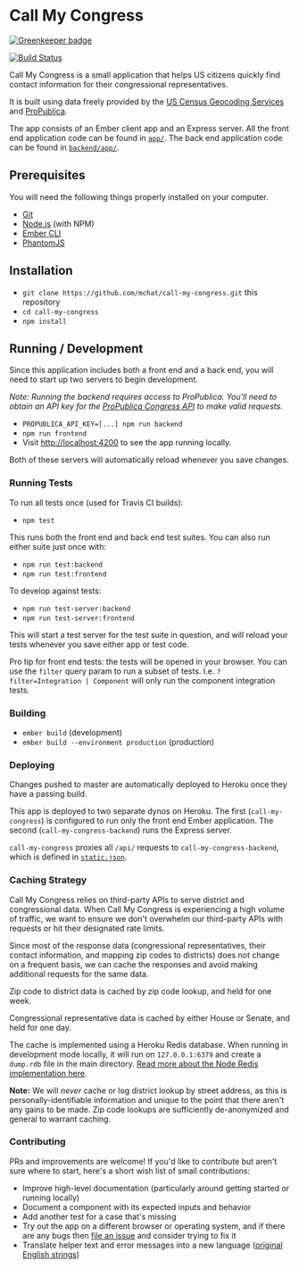 # Call My Congress

[![Greenkeeper badge](https://badges.greenkeeper.io/mariechatfield/call-my-congress.svg)](https://greenkeeper.io/)

[![Build Status](https://travis-ci.org/mariechatfield/call-my-congress.svg?branch=master)](https://travis-ci.org/mariechatfield/call-my-congress)

Call My Congress is a small application that helps US citizens quickly find contact information for their congressional representatives.

It is built using data freely provided by the [US Census Geocoding Services](https://geocoding.geo.census.gov/) and [ProPublica](https://www.propublica.org/datastore/apis).

The app consists of an Ember client app and an Express server. All the front end application code can be found in [`app/`](app/). The back end application code can be found in [`backend/app/`](backend/app/).

## Prerequisites

You will need the following things properly installed on your computer.

* [Git](http://git-scm.com/)
* [Node.js](http://nodejs.org/) (with NPM)
* [Ember CLI](http://ember-cli.com/)
* [PhantomJS](http://phantomjs.org/)

## Installation

* `git clone https://github.com/mchat/call-my-congress.git` this repository
* `cd call-my-congress`
* `npm install`

## Running / Development

Since this application includes both a front end and a back end, you will need to start up two servers to begin development.

*Note: Running the backend requires access to ProPublica. You'll need to obtain an API key for the [ProPublica Congress API](https://www.propublica.org/datastore/api/propublica-congress-api) to make valid requests.*

* `PROPUBLICA_API_KEY=[...] npm run backend`
* `npm run frontend`
* Visit [http://localhost:4200](http://localhost:4200) to see the app running locally.

Both of these servers will automatically reload whenever you save changes.

### Running Tests

To run all tests once (used for Travis CI builds):
* `npm test`

This runs both the front end and back end test suites. You can also run either suite just once with:
* `npm run test:backend`
* `npm run test:frontend`

To develop against tests:
* `npm run test-server:backend`
* `npm run test-server:frontend`

This will start a test server for the test suite in question, and will reload your tests whenever you save either app or test code.

Pro tip for front end tests: the tests will be opened in your browser. You can use the `filter` query param to run a subset of tests. I.e. `?filter=Integration | Component` will only run the component integration tests.

### Building

* `ember build` (development)
* `ember build --environment production` (production)

### Deploying

Changes pushed to master are automatically deployed to Heroku once they have a passing build.

This app is deployed to two separate dynos on Heroku. The first (`call-my-congress`) is configured to run only the front end Ember application. The second (`call-my-congress-backend`) runs the Express server.

`call-my-congress` proxies all `/api/` requests to `call-my-congress-backend`, which is defined in [`static.json`](static.json).

### Caching Strategy

Call My Congress relies on third-party APIs to serve district and congressional data. When Call My Congress is experiencing a high volume of traffic, we want to ensure we don't overwhelm our third-party APIs with requests or hit their designated rate limits.

Since most of the response data (congressional representatives, their contact information, and mapping zip codes to districts) does not change on a frequent basis, we can cache the responses and avoid making additional requests for the same data.

Zip code to district data is cached by zip code lookup, and held for one week.

Congressional representative data is cached by either House or Senate, and held for one day.

The cache is implemented using a Heroku Redis database.  When running in development mode locally, it will run on `127.0.0.1:6379` and create a `dump.rdb` file in the main directory. [Read more about the Node Redis implementation here](https://github.com/NodeRedis/node_redis).

__Note:__ We will _never_ cache or log district lookup by street address, as this is personally-identifiable information and unique to the point that there aren't any gains to be made. Zip code lookups are sufficiently de-anonymized and general to warrant caching.

### Contributing

PRs and improvements are welcome! If you'd like to contribute but aren't sure where to start, here's a short wish list of small contributions:

* Improve high-level documentation (particularly around getting started or running locally)
* Document a component with its expected inputs and behavior
* Add another test for a case that's missing
* Try out the app on a different browser or operating system, and if there are any bugs then [file an issue](../../issues) and consider trying to fix it
* Translate helper text and error messages into a new language ([original English strings](app/locales/en/translations.js))
